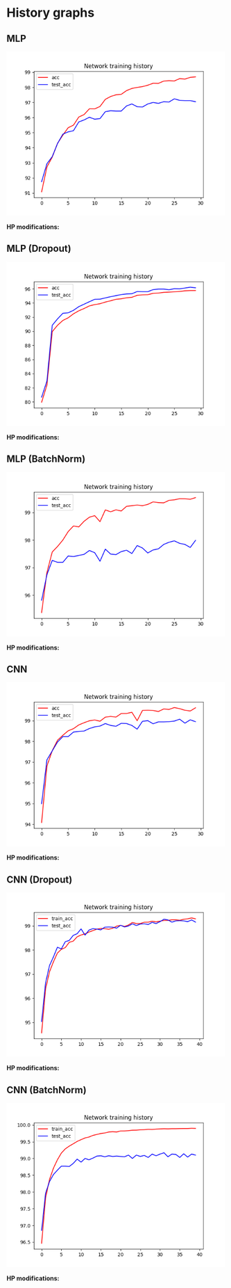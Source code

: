 # History graphs

## MLP
![MLP acc](MLP_acc.png)

**HP modifications:**

## MLP (Dropout)
![MLP_d acc](MLP_d_acc.png)

**HP modifications:**

## MLP (BatchNorm)
![MLP_bn acc](MLP_bn_acc.png)

**HP modifications:**

## CNN
![CNN acc](CNN_acc.png)

**HP modifications:**

## CNN (Dropout)
![CNN_d acc](CNN_d_acc.png)

**HP modifications:**

## CNN (BatchNorm)
![CNN_bn acc](CNN_bn_acc.png)

**HP modifications:**
